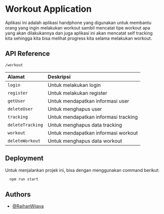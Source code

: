 
# Workout Application

Aplikasi ini adalah aplikasi handphone yang digunakan untuk membantu orang yang ingin 
melakukan workout sambil mencatat tipe workout apa yang akan dilakukannya dan juga
aplikasi ini akan mencatat self tracking kita sehingga kita bisa melihat progress kita
selama melakukan workout.
## API Reference

```http
/workout
```
|  Alamat          | Deskripsi                            |
| :--------------- | :----------------------------------- |
| `login`          | Untuk melakukan login                |
| `register`       | Untuk melakukan register             |
| `getUser`        | Untuk mendapatkan informasi user     |
| `deleteUser`     | Untuk menghapus user                 |
| `tracking`       | Untuk mendapatkan informasi tracking |
| `deleteTracking` | Untuk menghapus data tracking        |
| `workout`        | Untuk mendapatkan informasi workout  |
| `deleteWorkout`  | Untuk menghapus data workout         |

## Deployment

Untuk menjalankan projek ini, bisa dengan menggunakan command berikut:
```bash
  npm run start
```


## Authors

- [@RaihanWijaya](https://www.github.com/RaihanWijaya)

